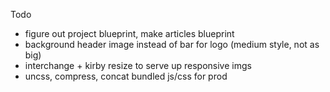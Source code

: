 Todo

- figure out project blueprint, make articles blueprint
- background header image instead of bar for logo (medium style, not as big)
- interchange + kirby resize to serve up responsive imgs
- uncss, compress, concat bundled js/css for prod